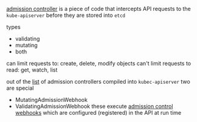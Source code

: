 [admission controller](https://kubernetes.io/docs/reference/access-authn-authz/admission-controllers/) is a piece of code that intercepts API requests to the `kube-apiserver` before they are stored into `etcd`

types
- validating
- mutating
- both

can limit requests to: create, delete, modify objects
can't limit requests to read: get, watch, list

out of the [list](https://kubernetes.io/docs/reference/access-authn-authz/admission-controllers/#what-does-each-admission-controller-do) of admission controllers compiled into `kubec-apiserver` two are special
- MutatingAdmissionWebhook
- ValidatingAdmissionWebhook
these execute [admission control webhooks](https://kubernetes.io/docs/reference/access-authn-authz/extensible-admission-controllers/#admission-webhooks) which are configured (registered) in the API at run time